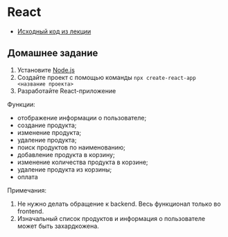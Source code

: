 # React

- [Исходный код из лекции](https://github.com/ZuevKirill95/spring-practice-source-code/tree/main/react-begin)

## Домашнее задание

1. Установите [Node.js](https://nodejs.org/en)
2. Создайте проект с помощью команды `npx create-react-app <название проекта>`
3. Разработайте React-приложение

Функции:

- отображение информации о пользователе;
- создание продукта;
- изменение продукта;
- удаление продукта;
- поиск продуктов по наименованию;
- добавление продукта в корзину;
- изменение количества продукта в корзине;
- удаление продукта из корзины;
- оплата

Примечания:
1. Не нужно делать обращение к backend. Весь функционал только во frontend.
2. Изначальный список продуктов и информация о пользователе может быть захардкожена.
